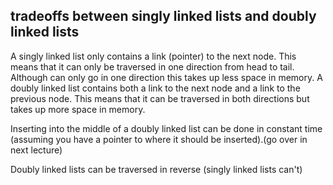 ## tradeoffs between singly linked lists and doubly linked lists
A singly linked list only contains a link (pointer) to the next node. This means that it can only be traversed in one direction from head to tail. Although can only go in one direction this takes up less space in memory. A doubly linked list contains both a link to the next node and a link to the previous node. This means that it can be traversed in both directions but takes up more space in memory.

Inserting into the middle of a doubly linked list can be done in constant time (assuming you have a pointer to where it should be inserted).(go over in next lecture)

Doubly linked lists can be traversed in reverse (singly linked lists can't)
